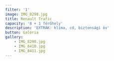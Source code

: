 ```yaml
---
filter: '1'
image: IMG_8298.jpg
title: Renault Trafic
capacity: '8 + 1 férőhely'
description: 'EXTRÁK: klíma, cd, biztonsági öv'
button: Galéria
gallery:
    - IMG_8298.jpg
    - IMG_8410.jpg
    - IMG_8411.jpg
---
```


